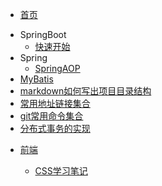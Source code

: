 * [首页](README)

- SpringBoot
  - [快速开始](docs/projectFile/SpringBoot/1-快速开始)
- Spring
  - [SpringAOP](docs/projectFile/Spring/SpringAOP)
- [MyBatis](docs/projectFile/MyBatis/mybatis批量更新数据三种方法效率对比)
- [markdown如何写出项目目录结构](docs/projectFile/技能/markdown如何写出项目目录结构)
- [常用地址链接集合](docs/projectFile/常用地址链接集合)
- [git常用命令集合](docs/projectFile/git常用命令集合/git常用命令集合)
- [分布式事务的实现](docs/projectFile/分布式/分布式事务的实现)
- [<p style ="red">前端</p>](docs/projectFile/前端/README)
  - [CSS学习笔记](docs/projectFile/前端/CSS/CSS学习笔记/css笔记)